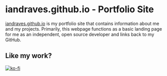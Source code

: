 # iandraves.github.io - Portfolio Site

[iandraves.github.io](https://iandraves.github.io) is my portfolio site that contains information about me and my projects. Primarily, this webpage functions as a basic landing page for me as an independent, open source developer and links back to my GitHub.

## Like my work?
[![ko-fi](https://www.ko-fi.com/img/githubbutton_sm.svg)](https://ko-fi.com/H2H71K4IH)
